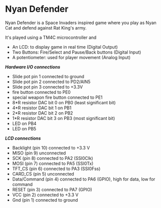 # Nyan Defender
Nyan Defender is a Space Invaders inspired game where you play as Nyan Cat and defend against Rat King's army.

It's played using a TM4C microcontroller and 
* An LCD: to display game in real time (Digital Output)
* Two Buttons: Fire/Select and Pause/Back buttons (Digital Input)
* A potentiometer: used for player movement (Analog Input)

***Hardware I/O connections***
* Slide pot pin 1 connected to ground
* Slide pot pin 2 connected to PD2/AIN5
* Slide pot pin 3 connected to +3.3V 
* fire button connected to PE0
* special weapon fire button connected to PE1
* 8*R resistor DAC bit 0 on PB0 (least significant bit)
* 4*R resistor DAC bit 1 on PB1
* 2*R resistor DAC bit 2 on PB2
* 1*R resistor DAC bit 3 on PB3 (most significant bit)
* LED on PB4
* LED on PB5

***LCD connections***
* Backlight (pin 10) connected to +3.3 V
* MISO (pin 9) unconnected
* SCK (pin 8) connected to PA2 (SSI0Clk)
* MOSI (pin 7) connected to PA5 (SSI0Tx)
* TFT_CS (pin 6) connected to PA3 (SSI0Fss)
* CARD_CS (pin 5) unconnected
* Data/Command (pin 4) connected to PA6 (GPIO), high for data, low for command
* RESET (pin 3) connected to PA7 (GPIO)
* VCC (pin 2) connected to +3.3 V
* Gnd (pin 1) connected to ground
